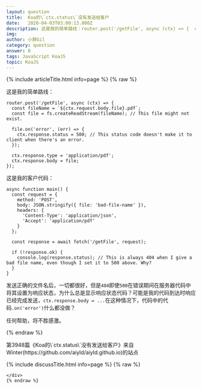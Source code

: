 ```yaml
---
layout: question
title:  Koa的\`ctx.status\`没有发送给客户
date:   2020-04-03T03:00:13.000Z
description: 这是我的简单路线：router.post('/getFile', async (ctx) => {  const fileName = \`${ctx...
img: 
author: 小胖Gil
category: question
answer: 0
tags: JavaScript KoaJS
topic: KoaJS
---
```

<div class="article-root">
  <div class="article">
    {% include articleTitle.html info=page %}
    {% raw %}
    <div class="article-content"><p><font style="vertical-align: inherit;"><font style="vertical-align: inherit;">这是我的简单路线：</font></font></p>

<pre><code>router.post('/getFile', async (ctx) =&gt; {<font></font>
  const fileName = `${ctx.request.body.file}.pdf`;<font></font>
  const file = fs.createReadStream(fileName); // This file might not exist.<font></font>
<font></font>
  file.on('error', (err) =&gt; {<font></font>
    ctx.response.status = 500; // This status code doesn't make it to client when there's an error.<font></font>
  });<font></font>
<font></font>
  ctx.response.type = 'application/pdf';<font></font>
  ctx.response.body = file;<font></font>
});<font></font>
</code></pre>

<p><font style="vertical-align: inherit;"><font style="vertical-align: inherit;">这是我的客户代码：</font></font></p>

<pre><code>async function main() {<font></font>
  const request = {<font></font>
    method: 'POST',<font></font>
    body: JSON.stringify({ file: 'bad-file-name' }),<font></font>
    headers: {<font></font>
      'Content-Type': 'application/json',<font></font>
      'Accept': 'application/pdf'<font></font>
    }<font></font>
  };<font></font>
<font></font>
  const response = await fetch('/getFile', request);<font></font>
<font></font>
  if (!response.ok) {<font></font>
    console.log(response.status); // This is always 404 when I give a bad file name, even though I set it to 500 above. Why?<font></font>
  }<font></font>
}<font></font>
</code></pre>

<p><font style="vertical-align: inherit;"><font style="vertical-align: inherit;">发送正确的文件名后，一切都很好，但是</font></font><code>404</code><font style="vertical-align: inherit;"><font style="vertical-align: inherit;">即使</font></font><code>500</code><font style="vertical-align: inherit;"><font style="vertical-align: inherit;">在错误期间在服务器代码</font><font style="vertical-align: inherit;">中将其设置</font><font style="vertical-align: inherit;">为响应状态，为什么总是显示响应状态代码</font><font style="vertical-align: inherit;">？</font><font style="vertical-align: inherit;">可能是我的代码到达时响应已经完成发送，</font></font><code>ctx.response.body = ...</code><font style="vertical-align: inherit;"><font style="vertical-align: inherit;">在这种情况下，代码中的代码</font></font><code>.on('error')</code><font style="vertical-align: inherit;"><font style="vertical-align: inherit;">什么都没做？</font></font></p>

<p><font style="vertical-align: inherit;"><font style="vertical-align: inherit;">任何帮助，将不胜感激。</font></font></p></div>
    {% endraw %}
  </div>
  <p class="winter_mark">第3948篇《Koa的\`ctx.status\`没有发送给客户》来自Winter(https://github.com/aiyld/aiyld.github.io)的站点</p>
  <div class="discuss-wrapper">
    {% include discussTitle.html info=page %}
    {% raw %}
    <div class="discuss-list">
    
    </div>
    {% endraw %}
  </div>
<div>
